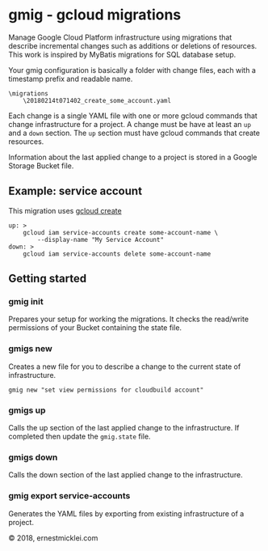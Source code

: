 # gmig - gcloud migrations

Manage Google Cloud Platform infrastructure using migrations that describe incremental changes such as additions or deletions of resources. This work is inspired by MyBatis migrations for SQL database setup.

Your gmig configuration is basically a folder with change files, each with a timestamp prefix and readable name.

    \migrations
        \20180214t071402_create_some_account.yaml

Each change is a single YAML file with one or more gcloud commands that change infrastructure for a project.
A change must be have at least an `up` and a `down` section. The `up` section must have gcloud commands that create resources.

Information about the last applied change to a project is stored in a Google Storage Bucket file.

## Example: service account
This migration uses [gcloud create](https://cloud.google.com/sdk/gcloud/reference/iam/service-accounts/create)

    up: >
        gcloud iam service-accounts create some-account-name \
            --display-name "My Service Account"
    down: >
        gcloud iam service-accounts delete some-account-name



## Getting started

### gmig init
Prepares your setup for working the migrations. It checks the read/write permissions of your Bucket containing the state file.

### gmigs new
Creates a new file for you to describe a change to the current state of infrastructure.

    gmig new "set view permissions for cloudbuild account"

### gmigs up
Calls the up section of the last applied change to the infrastructure. If completed then update the `gmig.state` file.

### gmigs down
Calls the down section of the last applied change to the infrastructure.


### gmig export service-accounts
Generates the YAML files by exporting from existing infrastructure of a project.


&copy; 2018, ernestmicklei.com


